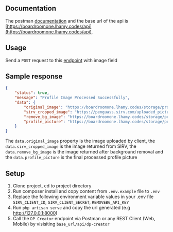 ## Documentation

The postman [documentation](https://documenter.getpostman.com/view/4439932/TzzAMbuK) and the base url of the api is [https://boardroomone.lhamy.codes/api](https://boardroomone.lhamy.codes/api).

## Usage

Send a `POST` request to this [endpoint](https://boardroomone.lhamy.codes/api/dp-creator) with image field

## Sample response
```json
{
    "status": true,
    "message": "Profile Image Processed Successfully",
    "data": {
        "original_image": "https://boardroomone.lhamy.codes/storage/profile_pictures/rWK8FKwBQ28n57UnejzZz4kQpjWIkYRiszDLwNaw.jpg",
        "sirv_cropped_image": "https://penguass.sirv.com/uploaded_pictures/104_dp_1629292133.jpg?crop.type=face",
        "remove_bg_image": "https://boardroomone.lhamy.codes/storage/processed_pictures/104_dp_1629292133.jpg",
        "profile_picture": "https://boardroomone.lhamy.codes/storage/processed_pictures/104_dp_1629292133.jpg"
    }
}
```

The `data.original_image` property is the image uploaded by client, the `data.sirv_cropped_image` is the image returned from SIRV, the `data.remove_bg_image` is the image returned after background removal and the `data.profile_picture` is the final processed profile picture

## Setup
1. Clone project, cd to project directory
2. Run composer install and copy content from `.env.example` file to `.env`
3. Replace the following environment variable values in your .env file `SIRV_CLIENT_ID`, `SIRV_CLIENT_SECRET`, `REMOVEBG_API_KEY`
4. Run `php artisan serve` and copy the url generated (e.g http://127.0.0.1:8000)
5. Call the `DP Creator` endpoint via Postman or any REST Client (Web, Mobile) by visisiting `base_url/api/dp-creator`
